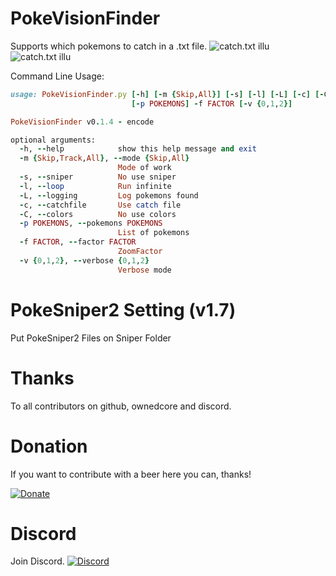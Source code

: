 # PokeVisionFinder

Supports which pokemons to catch in a .txt file.
![catch.txt illu](http://puu.sh/qlvFQ/1e072d06d4.png)
![catch.txt illu](http://puu.sh/qlvJy/d21350db3f.png)




Command Line Usage:

```ruby
usage: PokeVisionFinder.py [-h] [-m {Skip,All}] [-s] [-l] [-L] [-c] [-C]
                           [-p POKEMONS] -f FACTOR [-v {0,1,2}]

PokeVisionFinder v0.1.4 - encode

optional arguments:
  -h, --help            show this help message and exit
  -m {Skip,Track,All}, --mode {Skip,All}
                        Mode of work
  -s, --sniper          No use sniper
  -l, --loop            Run infinite
  -L, --logging         Log pokemons found
  -c, --catchfile       Use catch file
  -C, --colors          No use colors
  -p POKEMONS, --pokemons POKEMONS
                        List of pokemons
  -f FACTOR, --factor FACTOR
                        ZoomFactor
  -v {0,1,2}, --verbose {0,1,2}
                        Verbose mode
```


# PokeSniper2 Setting (v1.7)

Put PokeSniper2 Files on Sniper Folder

# Thanks

To all contributors on github, ownedcore and discord.

# Donation

If you want to contribute with a beer here you can, thanks!

[![Donate](https://img.shields.io/badge/Donate-PayPal-green.svg)](https://www.paypal.com/cgi-bin/webscr?cmd=_s-xclick&hosted_button_id=JSE6WU28B8XFW)

# Discord
Join Discord.
[![Discord](http://i.imgur.com/NhrW4Mx.png)](http://discord.gg/kdNuCh7)
